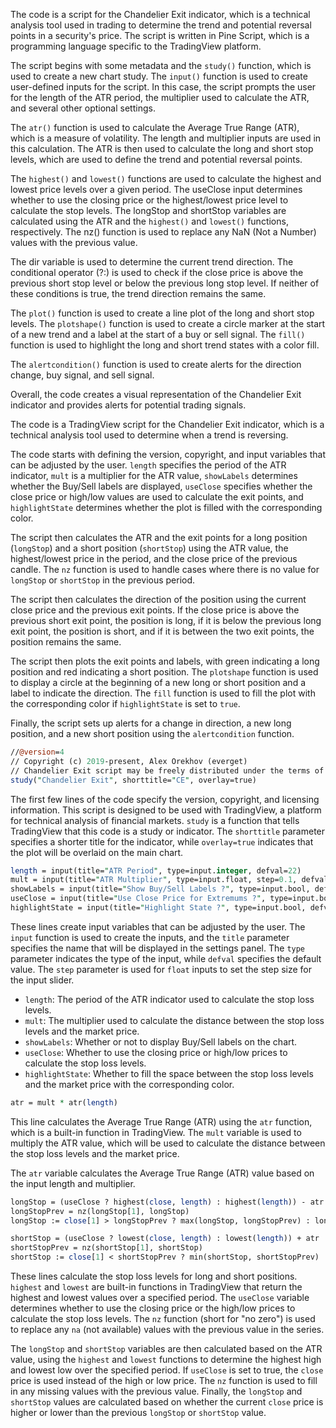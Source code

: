 The code is a script for the Chandelier Exit indicator, which is a technical analysis tool used in trading to determine the trend and potential reversal points in a security's price. The script is written in Pine Script, which is a programming language specific to the TradingView platform.

The script begins with some metadata and the `study()` function, which is used to create a new chart study. The `input()` function is used to create user-defined inputs for the script. In this case, the script prompts the user for the length of the ATR period, the multiplier used to calculate the ATR, and several other optional settings.

The `atr()` function is used to calculate the Average True Range (ATR), which is a measure of volatility. The length and multiplier inputs are used in this calculation. The ATR is then used to calculate the long and short stop levels, which are used to define the trend and potential reversal points.

The `highest()` and `lowest()` functions are used to calculate the highest and lowest price levels over a given period. The useClose input determines whether to use the closing price or the highest/lowest price level to calculate the stop levels. The longStop and shortStop variables are calculated using the ATR and the `highest()` and `lowest()` functions, respectively. The nz() function is used to replace any NaN (Not a Number) values with the previous value.

The dir variable is used to determine the current trend direction. The conditional operator (?:) is used to check if the close price is above the previous short stop level or below the previous long stop level. If neither of these conditions is true, the trend direction remains the same.

The `plot()` function is used to create a line plot of the long and short stop levels. The `plotshape()` function is used to create a circle marker at the start of a new trend and a label at the start of a buy or sell signal. The `fill()` function is used to highlight the long and short trend states with a color fill.

The `alertcondition()` function is used to create alerts for the direction change, buy signal, and sell signal.

Overall, the code creates a visual representation of the Chandelier Exit indicator and provides alerts for potential trading signals.

The code is a TradingView script for the Chandelier Exit indicator, which is a technical analysis tool used to determine when a trend is reversing.

The code starts with defining the version, copyright, and input variables that can be adjusted by the user. `length` specifies the period of the ATR indicator, `mult` is a multiplier for the ATR value, `showLabels` determines whether the Buy/Sell labels are displayed, `useClose` specifies whether the close price or high/low values are used to calculate the exit points, and `highlightState` determines whether the plot is filled with the corresponding color.

The script then calculates the ATR and the exit points for a long position (`longStop`) and a short position (`shortStop`) using the ATR value, the highest/lowest price in the period, and the close price of the previous candle. The `nz` function is used to handle cases where there is no value for `longStop` or `shortStop` in the previous period.

The script then calculates the direction of the position using the current close price and the previous exit points. If the close price is above the previous short exit point, the position is long, if it is below the previous long exit point, the position is short, and if it is between the two exit points, the position remains the same.

The script then plots the exit points and labels, with green indicating a long position and red indicating a short position. The `plotshape` function is used to display a circle at the beginning of a new long or short position and a label to indicate the direction. The `fill` function is used to fill the plot with the corresponding color if `highlightState` is set to `true`.

Finally, the script sets up alerts for a change in direction, a new long position, and a new short position using the `alertcondition` function.

```perl
//@version=4
// Copyright (c) 2019-present, Alex Orekhov (everget)
// Chandelier Exit script may be freely distributed under the terms of the GPL-3.0 license.
study("Chandelier Exit", shorttitle="CE", overlay=true)
```

The first few lines of the code specify the version, copyright, and licensing information. This script is designed to be used with TradingView, a platform for technical analysis of financial markets. `study` is a function that tells TradingView that this code is a study or indicator. The `shorttitle` parameter specifies a shorter title for the indicator, while `overlay=true` indicates that the plot will be overlaid on the main chart.

```perl
length = input(title="ATR Period", type=input.integer, defval=22)
mult = input(title="ATR Multiplier", type=input.float, step=0.1, defval=3.0)
showLabels = input(title="Show Buy/Sell Labels ?", type=input.bool, defval=true)
useClose = input(title="Use Close Price for Extremums ?", type=input.bool, defval=true)
highlightState = input(title="Highlight State ?", type=input.bool, defval=true)
```

These lines create input variables that can be adjusted by the user. The `input` function is used to create the inputs, and the `title` parameter specifies the name that will be displayed in the settings panel. The `type` parameter indicates the type of the input, while `defval` specifies the default value. The `step` parameter is used for `float` inputs to set the step size for the input slider.

- `length`: The period of the ATR indicator used to calculate the stop loss levels.
- `mult`: The multiplier used to calculate the distance between the stop loss levels and the market price.
- `showLabels`: Whether or not to display Buy/Sell labels on the chart.
- `useClose`: Whether to use the closing price or high/low prices to calculate the stop loss levels.
- `highlightState`: Whether to fill the space between the stop loss levels and the market price with the corresponding color.

```perl
atr = mult * atr(length)
```

This line calculates the Average True Range (ATR) using the `atr` function, which is a built-in function in TradingView. The `mult` variable is used to multiply the ATR value, which will be used to calculate the distance between the stop loss levels and the market price.

The `atr` variable calculates the Average True Range (ATR) value based on the input length and multiplier. 

```perl
longStop = (useClose ? highest(close, length) : highest(length)) - atr
longStopPrev = nz(longStop[1], longStop) 
longStop := close[1] > longStopPrev ? max(longStop, longStopPrev) : longStop

shortStop = (useClose ? lowest(close, length) : lowest(length)) + atr
shortStopPrev = nz(shortStop[1], shortStop)
shortStop := close[1] < shortStopPrev ? min(shortStop, shortStopPrev) : shortStop
```

These lines calculate the stop loss levels for long and short positions. `highest` and `lowest` are built-in functions in TradingView that return the highest and lowest values over a specified period. The `useClose` variable determines whether to use the closing price or the high/low prices to calculate the stop loss levels. The `nz` function (short for "no zero") is used to replace any `na` (not available) values with the previous value in the series. 

The `longStop` and `shortStop` variables are then calculated based on the ATR value, using the `highest` and `lowest` functions to determine the highest high and lowest low over the specified period. If `useClose` is set to true, the `close` price is used instead of the high or low price. The `nz` function is used to fill in any missing values with the previous value. Finally, the `longStop` and `shortStop` values are calculated based on whether the current `close` price is higher or lower than the previous `longStop` or `shortStop` value.
